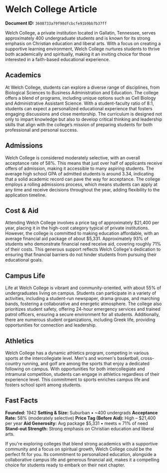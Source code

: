 # Welch College Article

**Document ID:** `3608733a79f98dfcbcfe91b9bb7b37ff`

Welch College, a private institution located in Gallatin, Tennessee, serves approximately 400 undergraduate students and is known for its strong emphasis on Christian education and liberal arts. With a focus on creating a supportive learning environment, Welch College nurtures students to thrive both academically and spiritually, making it an inviting choice for those interested in a faith-based educational experience.

## Academics
At Welch College, students can explore a diverse range of disciplines, from Biological Sciences to Business Administration and Education. The college offers a blend of programs, including unique options such as Cell Biology and Administrative Assistant Science. With a student-faculty ratio of 8:1, students can expect a personalized educational experience that fosters engaging discussions and close mentorship. The curriculum is designed not only to impart knowledge but also to develop critical thinking and leadership skills that align with the college’s mission of preparing students for both professional and personal success.

## Admissions
Welch College is considered moderately selective, with an overall acceptance rate of 58%. This means that just over half of applicants receive offers of admission, making it accessible to many aspiring students. The average high school GPA of admitted students is around 3.34, indicating that a solid academic record can pave the way for acceptance. The college employs a rolling admissions process, which means students can apply at any time and receive decisions throughout the year, adding flexibility to the application timeline.

## Cost & Aid
Attending Welch College involves a price tag of approximately $21,400 per year, placing it in the high-cost category typical of private institutions. However, the college is committed to making education affordable, with an average financial aid package of about $5,331. Approximately 93% of students who demonstrate financial need receive aid, covering roughly 71% of their costs. This generous support reflects Welch College's dedication to ensuring that financial barriers do not hinder students from pursuing their educational goals.

## Campus Life
Life at Welch College is vibrant and community-oriented, with about 55% of undergraduates living on campus. Students can participate in a variety of activities, including a student-run newspaper, drama groups, and marching bands, fostering a collaborative and energetic atmosphere. The college also prioritizes student safety, offering 24-hour emergency services and trained patrol officers, ensuring a secure environment for all students. Additionally, there are numerous student organizations, including Greek life, providing opportunities for connection and leadership.

## Athletics
Welch College has a dynamic athletics program, competing in various sports at the intercollegiate level. Men's and women's basketball, cross-country running, and golf are among the sports that enjoy a dedicated following on campus. With opportunities for both intercollegiate and intramural competition, students can engage in athletics regardless of their experience level. This commitment to sports enriches campus life and fosters school spirit among students.

## Fast Facts
**Founded:** 1942
**Setting & Size:** Suburban • ~400 undergrads
**Acceptance Rate:** 58% (moderately selective)
**Price Tag (Before Aid):** High – $21,400 per year
**Aid Generosity:** Avg package $5,331 • meets ≈ 71% of need
**Stand-out Strength:** Strong emphasis on Christian education and liberal arts.

If you're exploring colleges that blend strong academics with a supportive community and a focus on spiritual growth, Welch College could be the perfect fit for you. Its commitment to personalized education, alongside a collaborative campus life and generous financial aid, makes it a compelling choice for students ready to embark on their next chapter.
